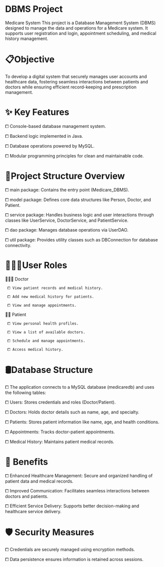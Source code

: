 # DBMS Project
Medicare System
This project is a Database Management System (DBMS) designed to manage the data and operations for a Medicare system. It supports user registration and login, appointment scheduling, and medical history management.

# 📋Objective
To develop a digital system that securely manages user accounts and healthcare data, fostering seamless interactions between patients and doctors while ensuring efficient record-keeping and prescription management.

# ✨ Key Features
⧠ Console-based database management system.

⧠ Backend logic implemented in Java.

⧠ Database operations powered by MySQL.

⧠ Modular programming principles for clean and maintainable code.

# 📝Project Structure Overview
⧠ main package: Contains the entry point (Medicare_DBMS).

⧠ model package: Defines core data structures like Person, Doctor, and Patient.

⧠ service package: Handles business logic and user interactions through classes like UserService, DoctorService, and PatientService.

⧠ dao package: Manages database operations via UserDAO.

⧠ util package: Provides utility classes such as DBConnection for database connectivity.

# 👨🏻‍💻User Roles
👨🏻‍⚕️ Doctor

     ⧠ View patient records and medical history.
  
     ⧠ Add new medical history for patients.
  
     ⧠ View and manage appointments.
  
🙍‍♂️ Patient

     ⧠ View personal health profiles.
  
     ⧠ View a list of available doctors.
  
     ⧠ Schedule and manage appointments.
  
     ⧠ Access medical history.

# 🛢Database Structure
⧠ The application connects to a MySQL database (medicaredb) and uses the following tables:

⧠ Users: Stores credentials and roles (Doctor/Patient).

⧠ Doctors: Holds doctor details such as name, age, and specialty.

⧠ Patients: Stores patient information like name, age, and health conditions.

⧠ Appointments: Tracks doctor-patient appointments.

⧠ Medical History: Maintains patient medical records.

# 🚀 Benefits

⧠ Enhanced Healthcare Management: Secure and organized handling of patient data and medical records.

⧠ Improved Communication: Facilitates seamless interactions between doctors and patients.

⧠ Efficient Service Delivery: Supports better decision-making and healthcare service delivery.

# 🛡️ Security Measures

  ⧠ Credentials are securely managed using encryption methods.
  
  ⧠ Data persistence ensures information is retained across sessions.



